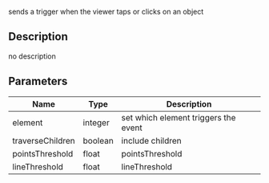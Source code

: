 sends a trigger when the viewer taps or clicks on an object



## Description
no description
## Parameters

<table>
<thead>
	<tr>
		<th>Name</th>
		<th>Type</th>
		<th>Description</th>
	</tr>
</thead>
<tr>
	<td>element</td>
	<td><div class='bg-orange-800 px-2 py-px text-white rounded-sm'>integer</div></td>
	<td>set which element triggers the event</td>
</tr>
<tr>
	<td>traverseChildren</td>
	<td><div class='bg-emerald-800 px-2 py-px text-white rounded-sm'>boolean</div></td>
	<td>include children</td>
</tr>
<tr>
	<td>pointsThreshold</td>
	<td><div class='bg-yellow-800 px-2 py-px text-white rounded-sm'>float</div></td>
	<td>pointsThreshold</td>
</tr>
<tr>
	<td>lineThreshold</td>
	<td><div class='bg-yellow-800 px-2 py-px text-white rounded-sm'>float</div></td>
	<td>lineThreshold</td>
</tr>
</table>